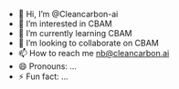 - 👋 Hi, I’m @Cleancarbon-ai 
- 👀 I’m interested in CBAM
- 🌱 I’m currently learning CBAM
- 💞️ I’m looking to collaborate on CBAM
- 📫 How to reach me nb@cleancarbon.ai
- 😄 Pronouns: ...
- ⚡ Fun fact: ...

<!---
Cleancarbon-ai/Cleancarbon-ai is a ✨ special ✨ repository because its `README.md` (this file) appears on your GitHub profile.
You can click the Preview link to take a look at your changes.
--->

